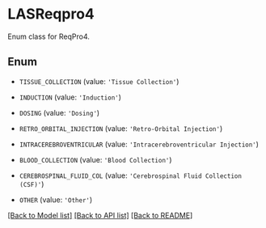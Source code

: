 # LASReqpro4

Enum class for ReqPro4.

## Enum

* `TISSUE_COLLECTION` (value: `'Tissue Collection'`)

* `INDUCTION` (value: `'Induction'`)

* `DOSING` (value: `'Dosing'`)

* `RETRO_ORBITAL_INJECTION` (value: `'Retro-Orbital Injection'`)

* `INTRACEREBROVENTRICULAR` (value: `'Intracerebroventricular Injection'`)

* `BLOOD_COLLECTION` (value: `'Blood Collection'`)

* `CEREBROSPINAL_FLUID_COL` (value: `'Cerebrospinal Fluid Collection (CSF)'`)

* `OTHER` (value: `'Other'`)

[[Back to Model list]](../README.md#documentation-for-models) [[Back to API list]](../README.md#documentation-for-api-endpoints) [[Back to README]](../README.md)


